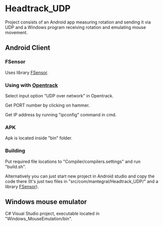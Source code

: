 # Headtrack_UDP
Project consists of an Android app measuring rotation and sending it via UDP and a Windows program receiving rotation and emulating mouse movement.

## Android Client


### FSensor
Uses library [FSensor](https://github.com/KalebKE/FSensor).


### Using with [Opentrack](https://github.com/opentrack/opentrack)
Select input option "UDP over network" in Opentrack. 

Get PORT number by clicking on hammer. 

Get IP address by running "ipconfig" command in cmd.


### APK
Apk is located inside "bin" folder.


### Building
Put required file locations to "Compiler/compilers.settings" and run "build.sh".

Alternatively you can just start new project in Android studio and copy the code there (It's just two files in "src/com/mantegral/Headtrack_UDP/" and a library [FSensor](https://github.com/KalebKE/FSensor)).

## Windows mouse emulator
C# Visual Studio project, executable located in "Windows_MouseEmulation/bin".